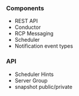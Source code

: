 ### Components

- REST API
- Conductor
- RCP Messaging
- Scheduler
- Notification event types


### API

- Scheduler Hints
- Server Group
- snapshot public/private


